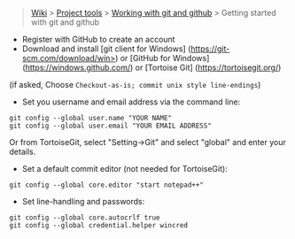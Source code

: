 > [Wiki](Home) > [Project tools](Project-tools) > [Working with git and github](Working-with-git-and-github) > Getting started with git and github

* Register with GitHub to create an account
* Download and install [git client for Windows] (https://git-scm.com/download/win>) or [GitHub for Windows] (https://windows.github.com/) or [Tortoise Git] (https://tortoisegit.org/)

(if asked, Choose `Checkout-as-is; commit unix style line-endings`)

* Set you username and email address  via the command line:

```
git config --global user.name "YOUR NAME"
git config --global user.email "YOUR EMAIL ADDRESS"
```

Or from TortoiseGit, select "Setting->Git" and select "global" and enter your details.

* Set a default commit editor (not needed for TortoiseGit):

```
git config --global core.editor "start notepad++"
```

* Set line-handling and passwords:
```
git config --global core.autocrlf true
git config --global credential.helper wincred
```        


